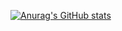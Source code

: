 [![Anurag's GitHub stats](https://github-readme-stats.vercel.app/api?username=freemanlex&show_icons=true&theme=radical)](https://github.com/anuraghazra/github-readme-stats)

